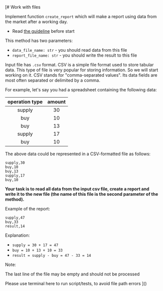 [# Work with files 

Implement function `create_report` 
which will make a report using data from the market after a working day. 

- Read [the guideline](https://github.com/mate-academy/py-task-guideline/blob/main/README.md) before start

This method has two parameters:
- `data_file_name: str` - you should read data from this file
- `report_file_name: str` - you should write the result to this file

Input file has `.csv` format. CSV is a simple file format used to store tabular data.
This type of file is very popular for storing information. So we will start working on it. 
CSV stands for "comma-separated values". Its data fields are most often separated or delimited by a comma. 

For example, let's say you had a spreadsheet containing the following data:

| operation type | amount  | 
| :------------: | :-------:|
| supply         | 30       | 
| buy            | 10       | 
| buy            | 13       | 
| supply         | 17       | 
| buy            | 10       | 

The above data could be represented in a CSV-formatted file as follows:
```csv
supply,30
buy,10
buy,13
supply,17
buy,10
```

__Your task is to read all data from the input csv file, 
create a report and write it to the new file (the name of this file is the second parameter of the method).__

Example of the report:
```csv
supply,47
buy,33
result,14
```

Explanation:
- `supply = 30 + 17 = 47`
- `buy = 10 + 13 + 10 = 33`
- `result = supply - buy = 47 - 33 = 14`

Note:

The last line of the file may be empty and should not be processed

Please use terminal here to run script/tests, to avoid file path errors
]()